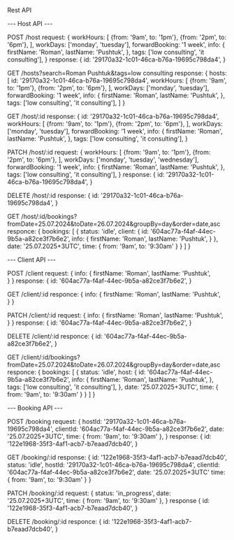 Rest API

--- Host API ---

POST /host
request: {
    workHours: [
        {from: '9am', to: '1pm'},
        {from: '2pm', to: '6pm'},
    ],
    workDays: ['monday', 'tuesday'],
    forwardBooking: '1 week',
    info: {
        firstName: 'Roman',
        lastName: 'Pushtuk',
    },
    tags: ['low consulting', 'it consulting'],
}
response: {
    id: '29170a32-1c01-46ca-b76a-19695c798da4',
}

GET /hosts?search=Roman Pushtuk&tags=low consulting
response: {
    hosts: [
        id: '29170a32-1c01-46ca-b76a-19695c798da4',
        workHours: [
            {from: '9am', to: '1pm'},
            {from: '2pm', to: '6pm'},
        ],
        workDays: ['monday', 'tuesday'],
        forwardBooking: '1 week',
        info: {
            firstName: 'Roman',
            lastName: 'Pushtuk',
        },
        tags: ['low consulting', 'it consulting'],
    ]
}

GET /host/:id
response: {
    id: '29170a32-1c01-46ca-b76a-19695c798da4',
    workHours: [
        {from: '9am', to: '1pm'},
        {from: '2pm', to: '6pm'},
    ],
    workDays: ['monday', 'tuesday'],
    forwardBooking: '1 week',
    info: {
        firstName: 'Roman',
        lastName: 'Pushtuk',
    },
    tags: ['low consulting', 'it consulting'],
}

PATCH /host/:id 
request: {
    workHours: [
        {from: '9am', to: '1pm'},
        {from: '2pm', to: '6pm'},
    ],
    workDays: ['monday', 'tuesday', 'wednesday'],
    forwardBooking: '1 week',
    info: {
        firstName: 'Roman',
        lastName: 'Pushtuk',
    },
    tags: ['low consulting', 'it consulting'],
}
response: {
    id: '29170a32-1c01-46ca-b76a-19695c798da4',
}

DELETE /host/:id
response: {
    id: '29170a32-1c01-46ca-b76a-19695c798da4',
}


GET /host/:id/bookings?fromDate=25.07.2024&toDate=26.07.2024&groupBy=day&order=date,asc
responce: {
    bookings: [
        {
            status: 'idle',
            client: {
                id: '604ac77a-f4af-44ec-9b5a-a82ce3f7b6e2',
                info: {
                    firstName: 'Roman',
                    lastName: 'Pushtuk', 
                }
            },
            date: '25.07.2025+3UTC',
            time: { from: '9am', to: '9:30am' }
        }
    ]
}



--- Client API ---


POST /client
request: {
    info: {
        firstName: 'Roman',
        lastName: 'Pushtuk',    
    }
}
response: {
    id: '604ac77a-f4af-44ec-9b5a-a82ce3f7b6e2',
}

GET /client/:id
responce: {
    info: {
        firstName: 'Roman',
        lastName: 'Pushtuk',     
    }
}

PATCH /client/:id
request: {
    info: {
        firstName: 'Roman',
        lastName: 'Pushtuk',     
    }
}
response: {
    id: '604ac77a-f4af-44ec-9b5a-a82ce3f7b6e2',
}

DELETE /client/:id
responce: {
    id: '604ac77a-f4af-44ec-9b5a-a82ce3f7b6e2',
}

GET /client/:id/bookings?fromDate=25.07.2024&toDate=26.07.2024&groupBy=day&order=date,asc
responce: {
    bookings: [
        {
            status: 'idle',
            host: {
                id: '604ac77a-f4af-44ec-9b5a-a82ce3f7b6e2',
                info: {
                    firstName: 'Roman',
                    lastName: 'Pushtuk', 
                },
                tags: ['low consulting', 'it consulting'],
            },
            date: '25.07.2025+3UTC',
            time: { from: '9am', to: '9:30am' }
        }
    ]
}


--- Booking API ---


POST /booking
request: {
    hostId: '29170a32-1c01-46ca-b76a-19695c798da4',
    clientId: '604ac77a-f4af-44ec-9b5a-a82ce3f7b6e2',
    date: '25.07.2025+3UTC',
    time: { from: '9am', to: '9:30am' },
}
response: {
    id: '122e1968-35f3-4af1-acb7-b7eaad7dcb40',
}

GET /booking/:id
response: {
    id: '122e1968-35f3-4af1-acb7-b7eaad7dcb40',
    status: 'idle',
    hostId: '29170a32-1c01-46ca-b76a-19695c798da4',
    clientId: '604ac77a-f4af-44ec-9b5a-a82ce3f7b6e2',
    date: '25.07.2025+3UTC'
    time: { from: '9am', to: '9:30am' }
}

PATCH /booking/:id
request: {
    status: 'in_progress',
    date: '25.07.2025+3UTC',
    time: { from: '9am', to: '9:30am' },
}
response {
    id: '122e1968-35f3-4af1-acb7-b7eaad7dcb40',
}

DELETE /booking/:id
responce: {
    id: '122e1968-35f3-4af1-acb7-b7eaad7dcb40',
}